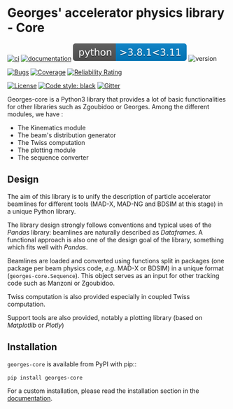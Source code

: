 # Georges' accelerator physics library - Core

[![ci](https://github.com/ULB-Metronu/georges-core/actions/workflows/ci.yml/badge.svg?branch=master)](https://github.com/ULB-Metronu/georges-core/actions/workflows/ci.yml)
[![documentation](https://github.com/ULB-Metronu/georges-core/actions/workflows/documentation.yml/badge.svg?branch=master)](https://github.com/ULB-Metronu/georges-core/actions/workflows/documentation.yml)
![Python](docs/_static/python_versions.svg)
![version](https://img.shields.io/badge/version-2022.1-blue)

[![Bugs](https://sonarcloud.io/api/project_badges/measure?project=ULB-Metronu_georges-core&metric=bugs)](https://sonarcloud.io/summary/new_code?id=ULB-Metronu_georges-core)
[![Coverage](https://sonarcloud.io/api/project_badges/measure?project=ULB-Metronu_georges-core&metric=coverage)](https://sonarcloud.io/summary/new_code?id=ULB-Metronu_georges-core)
[![Reliability Rating](https://sonarcloud.io/api/project_badges/measure?project=ULB-Metronu_georges-core&metric=reliability_rating)](https://sonarcloud.io/summary/new_code?id=ULB-Metronu_georges-core)

[![License](https://img.shields.io/badge/License-GPLv3-blue.svg)](https://www.gnu.org/licenses/gpl-3.0)
[![Code style: black](https://img.shields.io/badge/code%20style-black-000000.svg)](https://github.com/ambv/black)
[![Gitter](https://badges.gitter.im/ULB-Metronu/georges-core.svg)](https://gitter.im/ULB-Metronu/georges-core?utm_source=badge&utm_medium=badge&utm_campaign=pr-badge)


Georges-core is a Python3 library that provides a lot of basic functionalities for other libraries such as Zgoubidoo or Georges. Among the different modules, we have :

* The Kinematics module
* The beam's distribution generator
* The Twiss computation
* The plotting module
* The sequence converter

## Design
The aim of this library is to unify the description of particle accelerator beamlines for different tools
(MAD-X, MAD-NG and BDSIM at this stage) in a unique Python library.

The library design strongly follows conventions and typical uses of the *Pandas* library:
beamlines are naturally described as *Dataframes*.
A functional approach is also one of the design goal of the library, something which fits well with
*Pandas*.

Beamlines are loaded and converted using functions split in packages (one package per beam physics code, *e.g.* MAD-X or BDSIM)
in a unique format (`georges-core.Sequence`). This object serves as an input for other tracking code such as Manzoni or Zgoubidoo.

Twiss computation is also provided especially in coupled Twiss computation.

Support tools are also provided, notably a plotting library (based on *Matplotlib* or *Plotly*)

## Installation

`georges-core` is available from PyPI with pip::

    pip install georges-core

For a custom installation, please read the installation section in the [documentation](https://ulb-metronu.github.io/georges-core/installation.html).
